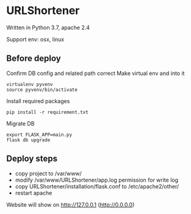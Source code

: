 # URLShortener
Written in Python 3.7, apache 2.4

Support env: osx, linux

## Before deploy
Confirm DB config and related path correct
Make virtual env and into it
```
virtualenv pyvenv
source pyvenv/bin/activate
```

Install required packages
```
pip install -r requirement.txt
```

Migrate DB
```
export FLASK_APP=main.py
flask db upgrade
```

## Deploy steps

* copy project to /var/www/
* modify /var/www/URLShortener/app.log permission for write log
* copy URLShortener/installation/flask.conf to /etc/apache2/other/
* restart apache

Website will show on http://127.0.0.1 (http://0.0.0.0)
